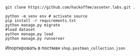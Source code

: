 ``` 
git clone https://github.com/hackoffme/asseter.labs.git . 
```


```
python -m venv env # activate source
pip install -r requirements.txt
python manage.py migrate
#load dataset
python manage.py load
python manage.py runserver

```
Ипортировать в постман ```shop.postman_collection.json```
